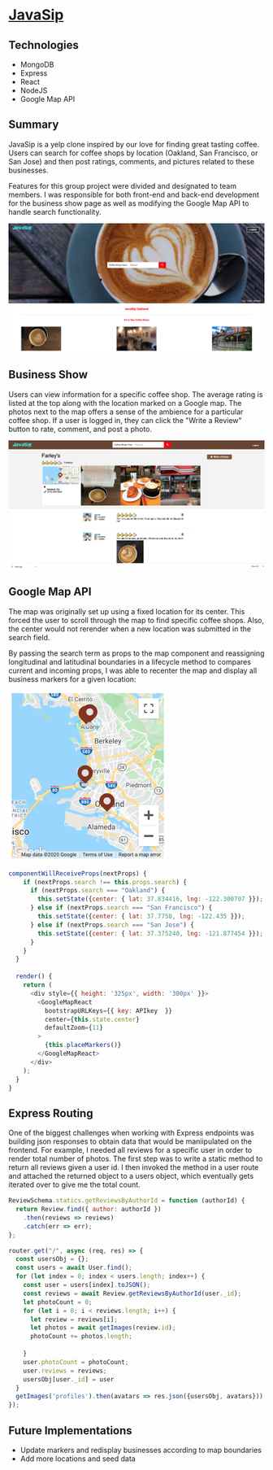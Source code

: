 # [JavaSip](http://java-sip.herokuapp.com/#/)

## Technologies

* MongoDB
* Express 
* React
* NodeJS
* Google Map API

## Summary

JavaSip is a yelp clone inspired by our love for finding great tasting coffee. Users can search for coffee shops by location (Oakland, San Francisco, or San Jose) and then post ratings, comments, and pictures related to these businesses. 

Features for this group project were divided and designated to team members. I was responsible for both front-end and back-end development for the business show page as well as modifying the Google Map API to handle search functionality. 

<img src="frontend/public/images/homepage.png">

## Business Show

Users can view information for a specific coffee shop. The average rating is listed at the top along with the location marked on a Google map. The photos next to the map offers a sense of the ambience for a particular coffee shop. If a user is logged in, they can click the "Write a Review" button to rate, comment, and post a photo. 

<img src="frontend/public/images/business_show.png">

## Google Map API

The map was originally set up using a fixed location for its center. This forced the user to scroll through the map to find specific coffee shops. Also, the center would not rerender when a new location was submitted in the search field. 

By passing the search term as props to the map component and reassigning longitudinal and latitudinal boundaries in a lifecycle method to compares current and incoming props, I was able to recenter the map and display all business markers for a given location:

<img src="frontend/public/images/google_map.png">

```javascript
componentWillReceiveProps(nextProps) {
    if (nextProps.search !== this.props.search) {
      if (nextProps.search === "Oakland") {
        this.setState({center: { lat: 37.834416, lng: -122.300707 }});
      } else if (nextProps.search === "San Francisco") {
        this.setState({center: { lat: 37.7758, lng: -122.435 }});
      } else if (nextProps.search === "San Jose") {
        this.setState({center: { lat: 37.375240, lng: -121.877454 }});
      }
    }
  }

  render() {
    return (
      <div style={{ height: '325px', width: '300px' }}>
        <GoogleMapReact
          bootstrapURLKeys={{ key: APIkey  }}
          center={this.state.center}
          defaultZoom={11}
        >
          {this.placeMarkers()}
        </GoogleMapReact>
      </div>
    );
  }
}  
```

## Express Routing

One of the biggest challenges when working with Express endpoints was building json responses to obtain data that would be maniipulated on the frontend. For example, I needed all reviews for a specific user in order to render total number of photos. The first step was to write a static method to return all reviews given a user id. I then invoked the method in a user route and attached the returned object to a users object, which eventually gets iterated over to give me the total count. 

```javascript
ReviewSchema.statics.getReviewsByAuthorId = function (authorId) {
  return Review.find({ author: authorId })
    .then(reviews => reviews)
    .catch(err => err);
};
```

```javascript
router.get("/", async (req, res) => {
  const usersObj = {};
  const users = await User.find();
  for (let index = 0; index < users.length; index++) {
    const user = users[index].toJSON();
    const reviews = await Review.getReviewsByAuthorId(user._id);
    let photoCount = 0;
    for (let i = 0; i < reviews.length; i++) {
      let review = reviews[i];
      let photos = await getImages(review.id);
      photoCount += photos.length;

    }
    user.photoCount = photoCount;
    user.reviews = reviews;
    usersObj[user._id] = user
  }
  getImages('profiles').then(avatars => res.json({usersObj, avatars}))
});
```

## Future Implementations

* Update markers and redisplay businesses according to map boundaries
* Add more locations and seed data 








